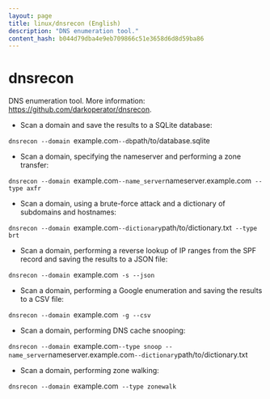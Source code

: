```yaml
---
layout: page
title: linux/dnsrecon (English)
description: "DNS enumeration tool."
content_hash: b044d79dba4e9eb709866c51e3658d6d8d59ba86
---
```

# dnsrecon

DNS enumeration tool.
More information: <https://github.com/darkoperator/dnsrecon>.

- Scan a domain and save the results to a SQLite database:

`dnsrecon --domain `<span class="tldr-var badge badge-pill bg-dark-lm bg-white-dm text-white-lm text-dark-dm font-weight-bold">example.com</span>` --db `<span class="tldr-var badge badge-pill bg-dark-lm bg-white-dm text-white-lm text-dark-dm font-weight-bold">path/to/database.sqlite</span>

- Scan a domain, specifying the nameserver and performing a zone transfer:

`dnsrecon --domain `<span class="tldr-var badge badge-pill bg-dark-lm bg-white-dm text-white-lm text-dark-dm font-weight-bold">example.com</span>` --name_server `<span class="tldr-var badge badge-pill bg-dark-lm bg-white-dm text-white-lm text-dark-dm font-weight-bold">nameserver.example.com</span>` --type axfr`

- Scan a domain, using a brute-force attack and a dictionary of subdomains and hostnames:

`dnsrecon --domain `<span class="tldr-var badge badge-pill bg-dark-lm bg-white-dm text-white-lm text-dark-dm font-weight-bold">example.com</span>` --dictionary `<span class="tldr-var badge badge-pill bg-dark-lm bg-white-dm text-white-lm text-dark-dm font-weight-bold">path/to/dictionary.txt</span>` --type brt`

- Scan a domain, performing a reverse lookup of IP ranges from the SPF record and saving the results to a JSON file:

`dnsrecon --domain `<span class="tldr-var badge badge-pill bg-dark-lm bg-white-dm text-white-lm text-dark-dm font-weight-bold">example.com</span>` -s --json`

- Scan a domain, performing a Google enumeration and saving the results to a CSV file:

`dnsrecon --domain `<span class="tldr-var badge badge-pill bg-dark-lm bg-white-dm text-white-lm text-dark-dm font-weight-bold">example.com</span>` -g --csv`

- Scan a domain, performing DNS cache snooping:

`dnsrecon --domain `<span class="tldr-var badge badge-pill bg-dark-lm bg-white-dm text-white-lm text-dark-dm font-weight-bold">example.com</span>` --type snoop --name_server `<span class="tldr-var badge badge-pill bg-dark-lm bg-white-dm text-white-lm text-dark-dm font-weight-bold">nameserver.example.com</span>` --dictionary `<span class="tldr-var badge badge-pill bg-dark-lm bg-white-dm text-white-lm text-dark-dm font-weight-bold">path/to/dictionary.txt</span>

- Scan a domain, performing zone walking:

`dnsrecon --domain `<span class="tldr-var badge badge-pill bg-dark-lm bg-white-dm text-white-lm text-dark-dm font-weight-bold">example.com</span>` --type zonewalk`
